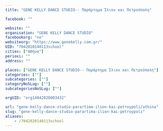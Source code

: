 ```yaml
---
title: "GENE KELLY DANCE STUDIO-- Παράρτημα Ίλιον και Πετρούπολη"

facebook: ""

website: ""
organisation: "GENE KELLY DANCE STUDIO"
facebookorg: "no"
websiteorg: "https://www.genekelly.com.gr/"
UID: "7042020140113school"
cities: ["Αθήνα"]
perioxi: ""
address: ""

places: ["GENE KELLY DANCE STUDIO-- Παράρτημα Ίλιον και Πετρούπολη"]
categories: [""]
subcategories: [""]
categoryNoSLug: [""]
subcategoriesNoSLug: [""]

orgUID: "org14042020003432"

url: "gene-kelly-dance-studio-parartima-ilion-kai-petroypoli/athina"
slug: "gene-kelly-dance-studio-parartima-ilion-kai-petroypoli"
aliases:
    - /7042020140113school
---
```





